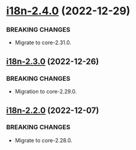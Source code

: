 <a name="i18n-2.4.0"></a>
# [i18n-2.4.0](https://github.com/ditsmod/ditsmod/releases/tag/i18n-2.4.0) (2022-12-29)

### BREAKING CHANGES

- Migrate to core-2.31.0.

<a name="i18n-2.3.0"></a>
## [i18n-2.3.0](https://github.com/ditsmod/ditsmod/releases/tag/i18n-2.3.0) (2022-12-26)

### BREAKING CHANGES

- Migration to core-2.29.0.

<a name="i18n-2.2.0"></a>
## [i18n-2.2.0](https://github.com/ditsmod/ditsmod/releases/tag/i18n-2.2.0) (2022-12-07)

### BREAKING CHANGES

- Migrate to core-2.28.0.
